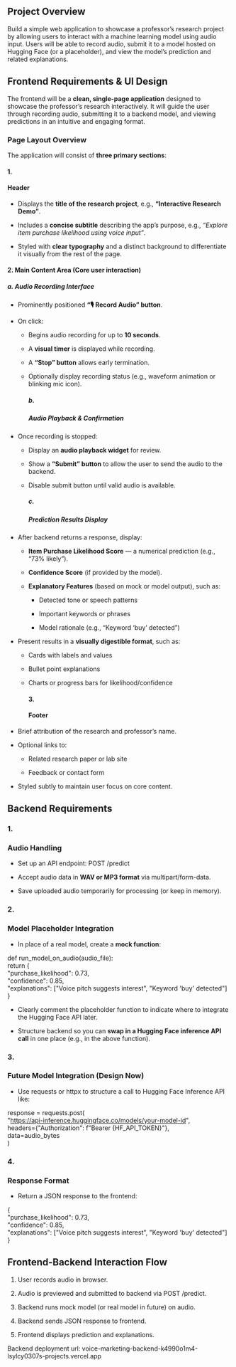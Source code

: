 ## **Project Overview**

Build a simple web application to showcase a professor’s research project by allowing users to interact with a machine learning model using audio input. Users will be able to record audio, submit it to a model hosted on Hugging Face (or a placeholder), and view the model’s prediction and related explanations.

## 

## **Frontend Requirements & UI Design**

The frontend will be a **clean, single-page application** designed to showcase the professor’s research interactively. It will guide the user through recording audio, submitting it to a backend model, and viewing predictions in an intuitive and engaging format.

### **Page Layout Overview**

The application will consist of **three primary sections**:

#### **1\.** 

#### **Header**

* Displays the **title of the research project**, e.g., **“Interactive Research Demo”**.

* Includes a **concise subtitle** describing the app’s purpose, e.g., *“Explore item purchase likelihood using voice input”*.

* Styled with **clear typography** and a distinct background to differentiate it visually from the rest of the page.

#### **2\. Main Content Area (Core user interaction)**

##### **a. Audio Recording Interface**

* Prominently positioned **“🎙️ Record Audio” button**.

* On click:

  * Begins audio recording for up to **10 seconds**.

  * A **visual timer** is displayed while recording.

  * A **“Stop” button** allows early termination.

  * Optionally display recording status (e.g., waveform animation or blinking mic icon).

    ##### **b.** 

    ##### **Audio Playback & Confirmation**

* Once recording is stopped:

  * Display an **audio playback widget** for review.

  * Show a **“Submit” button** to allow the user to send the audio to the backend.

  * Disable submit button until valid audio is available.

    ##### **c.** 

    ##### **Prediction Results Display**

* After backend returns a response, display:

  * **Item Purchase Likelihood Score** — a numerical prediction (e.g., “73% likely”).

  * **Confidence Score** (if provided by the model).

  * **Explanatory Features** (based on mock or model output), such as:

    * Detected tone or speech patterns

    * Important keywords or phrases

    * Model rationale (e.g., “Keyword ‘buy’ detected”)

* Present results in a **visually digestible format**, such as:

  * Cards with labels and values

  * Bullet point explanations

  * Charts or progress bars for likelihood/confidence

    #### **3\.** 

    #### **Footer**

* Brief attribution of the research and professor’s name.

* Optional links to:

  * Related research paper or lab site

  * Feedback or contact form

* Styled subtly to maintain user focus on core content.

##  **Backend Requirements**

### **1\.** 

### **Audio Handling**

* Set up an API endpoint: POST /predict

* Accept audio data in **WAV or MP3 format** via multipart/form-data.

* Save uploaded audio temporarily for processing (or keep in memory).

### **2\.** 

### **Model Placeholder Integration**

* In place of a real model, create a **mock function**:

def run\_model\_on\_audio(audio\_file):  
    return {  
        "purchase\_likelihood": 0.73,  
        "confidence": 0.85,  
        "explanations": \["Voice pitch suggests interest", "Keyword 'buy' detected"\]  
    }

* Clearly comment the placeholder function to indicate where to integrate the Hugging Face API later.

* Structure backend so you can **swap in a Hugging Face inference API call** in one place (e.g., in the above function).

### **3\.** 

### **Future Model Integration (Design Now)**

* Use requests or httpx to structure a call to Hugging Face Inference API like:

response \= requests.post(  
    "https://api-inference.huggingface.co/models/your-model-id",  
    headers={"Authorization": f"Bearer {HF\_API\_TOKEN}"},  
    data=audio\_bytes  
)

### **4\.** 

### **Response Format**

* Return a JSON response to the frontend:

{  
  "purchase\_likelihood": 0.73,  
  "confidence": 0.85,  
  "explanations": \["Voice pitch suggests interest", "Keyword 'buy' detected"\]  
}

## **Frontend-Backend Interaction Flow**

1. User records audio in browser.

2. Audio is previewed and submitted to backend via POST /predict.

3. Backend runs mock model (or real model in future) on audio.

4. Backend sends JSON response to frontend.

5. Frontend displays prediction and explanations.


Backend deployment url: voice-marketing-backend-k4990o1m4-lsylcy0307s-projects.vercel.app